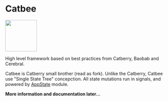 
Catbee
======

<img src="https://raw.githubusercontent.com/markuplab/catbee-todomvc/master/logo.png" width="100" height="100" />

High level framework based on best practices from Catberry, Baobab and Cerebral.

Catbee is Catberry small brother (read as fork). Unlike the Catberry, Catbee use "Single State Tree" concepction.
All state mutations run in signals, and powered by [AppState](https://github.com/markuplab/appstate) module.

**More information and documentation later...**
